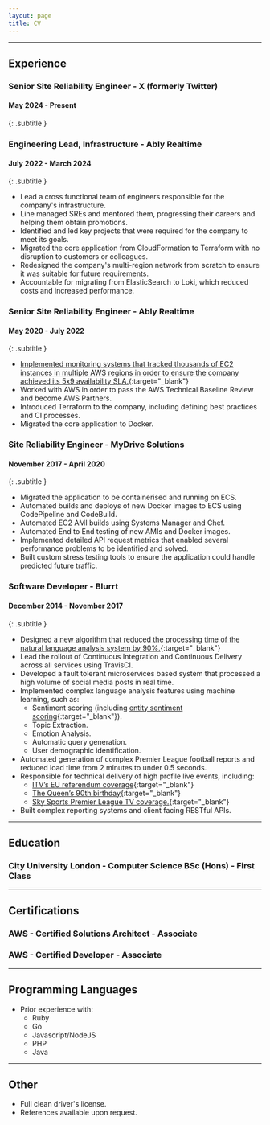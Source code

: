 ```yaml
---
layout: page
title: CV
---
```


***

## Experience


### Senior Site Reliability Engineer - X (formerly Twitter)

#### May 2024 - Present
{: .subtitle }


### Engineering Lead, Infrastructure - Ably Realtime

#### July 2022 - March 2024
{: .subtitle }

* Lead a cross functional team of engineers responsible for the company's infrastructure.
* Line managed SREs and mentored them, progressing their careers and helping them obtain promotions.
* Identified and led key projects that were required for the company to meet its goals.
* Migrated the core application from CloudFormation to Terraform with no disruption to customers or colleagues.
* Redesigned the company's multi-region network from scratch to ensure it was suitable for future requirements.
* Accountable for migrating from ElasticSearch to Loki, which reduced costs and increased performance.


### Senior Site Reliability Engineer - Ably Realtime

#### May 2020 - July 2022
{: .subtitle }

* [Implemented monitoring systems that tracked thousands of EC2 instances in multiple AWS regions in order to ensure the company achieved its 5x9 availability SLA.](/best-practices-for-on-call-processes/){:target="_blank"}
* Worked with AWS in order to pass the AWS Technical Baseline Review and become AWS Partners.
* Introduced Terraform to the company, including defining best practices and CI processes.
* Migrated the core application to Docker.


### Site Reliability Engineer - MyDrive Solutions

#### November 2017 - April 2020
{: .subtitle }


* Migrated the application to be containerised and running on ECS.
* Automated builds and deploys of new Docker images to ECS using CodePipeline and CodeBuild.
* Automated EC2 AMI builds using Systems Manager and Chef.
* Automated End to End testing of new AMIs and Docker images.
* Implemented detailed API request metrics that enabled several performance problems to be identified and solved.
* Built custom stress testing tools to ensure the application could handle predicted future traffic.


### Software Developer - Blurrt

#### December 2014 - November 2017
{: .subtitle }


* [Designed a new algorithm that reduced the processing time of the natural language analysis system by 90%.](/a-better-search-algorithm-for-nlp/){:target="_blank"}
* Lead the rollout of Continuous Integration and Continuous Delivery across all services using TravisCI.
* Developed a fault tolerant microservices based system that processed a high volume of social media posts in real time.
* Implemented complex language analysis features using machine learning, such as:
  * Sentiment scoring (including [entity sentiment scoring](/entity-sentiment-scoring/){:target="_blank"}).
  * Topic Extraction.
  * Emotion Analysis.
  * Automatic query generation.
  * User demographic identification.
* Automated generation of complex Premier League football reports and reduced load time from 2 minutes to under 0.5 seconds.
* Responsible for technical delivery of high profile live events, including:
  * [ITV’s EU referendum coverage](/itv-euref/){:target="_blank"}
  * [The Queen’s 90th birthday](/q90/){:target="_blank"}
  * [Sky Sports Premier League TV coverage.](/social-team-of-the-week/){:target="_blank"}
* Built complex reporting systems and client facing RESTful APIs.


***

## Education

### City University London - Computer Science BSc (Hons) - First Class


***

## Certifications

### AWS - Certified Solutions Architect - Associate


### AWS - Certified Developer - Associate


***

## Programming Languages
* Prior experience with:
  * Ruby
  * Go  
  * Javascript/NodeJS  
  * PHP
  * Java


***


## Other

* Full clean driver's license.
* References available upon request.
